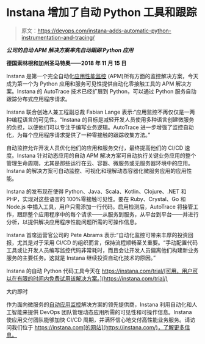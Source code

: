 # Instana 增加了自动 Python 工具和跟踪

> 原文：<https://devops.com/instana-adds-automatic-python-instrumentation-and-tracing/>

***公司的自动 APM 解决方案率先自动跟踪 Python 应用***

**德国索林根和加州圣马特奥——2018 年 11 月 15 日**

Instana 是第一个完全自动化[应用性能监控](https://instana.com/application-management) (APM)所有方面的监控解决方案，今天成为第一个为 Python 应用和服务可见性提供自动化零接触工具的 APM 解决方案。Instana 的 AutoTrace 技术已经扩展到 Python，可以通过 Python 服务自动跟踪分布式应用程序请求。

Instana 联合创始人兼工程副总裁 Fabian Lange 表示:“应用监控不再仅仅是一两种编程语言的可见性。“Instana 的目标是减轻开发人员使用多种语言创建微服务的负担，以便他们可以专注于编写业务逻辑。AutoTrace 进一步增强了监控自动化，为每个应用程序请求提供了一种零接触的跟踪收集方法。”

自动监控允许开发人员优化他们的应用和服务交付，最终提高他们的 CI/CD 速度。Instana 针对动态应用的自动 APM 解决方案可自动执行关键业务应用的整个管理生命周期，尤其是那些运行在云、容器、微服务或无服务器环境中的应用。Instana 的解决方案可自动监控、可视化和理解动态容器化微服务应用的应用性能。

Instana 的发布现在使得 Python、Java、Scala、Kotlin、Clojure、.NET 和 PHP，实现对这些语言的 100%零接触可见性。要在 Ruby、Crystal、Go 和 Node.js 中插入工具，用户只需添加一行代码。启用检测后，AutoTrace 将接管工作，跟踪整个应用程序中的每个请求——从服务到服务，从平台到平台——并进行分析，以提供解决应用程序性能问题所需的可操作信息。

Instana 首席运营官公司的 Pete Abrams 表示:“自动化监控可带来丰厚的投资回报，尤其是对于采用 CI/CD 的组织而言，保持流程顺畅至关重要。“手动配置代码工具或让开发人员编写监控代码非常耗时，而且会让开发人员偏离他们构建新业务服务的主要任务。这就是 Instana 继续投资自动化技术的原因。”

Instana 的自动 Python 代码工具今天在 https://instana.com/trial/[可用，用户可以在有限的时间内免费试用该解决方案。](https://instana.com/trial/)

大约即时

作为面向微服务的[自动应用监控](https://instana.com/application-management)解决方案的领先提供商，Instana 利用自动化和人工智能来提供 DevOps 团队管理动态应用所需的可见性和可操作信息。Instana 使应用交付团队能够加快 CI/CD 周期，并满怀信心地交付高性能业务服务。请访问我们位于 https://instana.com[的网站](https://instana.com/)，了解更多信息。
